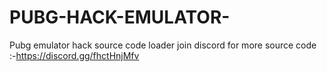 # PUBG-HACK-EMULATOR-
Pubg emulator hack source code loader
join discord for more source code :-https://discord.gg/fhctHnjMfv
